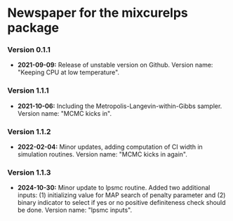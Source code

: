 # Newspaper for the mixcurelps package #

### Version 0.1.1 ###
* **2021-09-09:** Release of unstable version on Github. Version name: "Keeping CPU at low temperature".

### Version 1.1.1 ###
 * **2021-10-06:** Including the Metropolis-Langevin-within-Gibbs
 sampler. Version name: "MCMC kicks in".
 
### Version 1.1.2 ###
* **2022-02-04:** Minor updates, adding computation of CI width in simulation
 routines. Version name: "MCMC kicks in again".
 
 ### Version 1.1.3 ###
 * **2024-10-30:** Minor update to lpsmc routine. Added two additional inputs:
(1) initializing value for MAP search of penalty parameter and (2) binary 
indicator to select if yes or no positive definiteness check should be done.
Version name: "lpsmc inputs".
